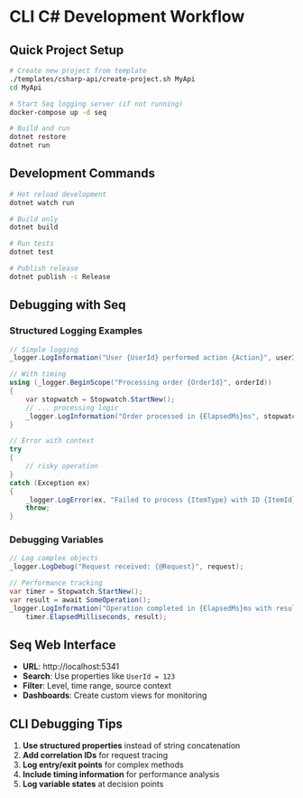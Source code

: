 # CLI C# Development Workflow

## Quick Project Setup

```bash
# Create new project from template
./templates/csharp-api/create-project.sh MyApi
cd MyApi

# Start Seq logging server (if not running)
docker-compose up -d seq

# Build and run
dotnet restore
dotnet run
```

## Development Commands

```bash
# Hot reload development
dotnet watch run

# Build only
dotnet build

# Run tests
dotnet test

# Publish release
dotnet publish -c Release
```

## Debugging with Seq

### Structured Logging Examples

```csharp
// Simple logging
_logger.LogInformation("User {UserId} performed action {Action}", userId, action);

// With timing
using (_logger.BeginScope("Processing order {OrderId}", orderId))
{
    var stopwatch = Stopwatch.StartNew();
    // ... processing logic
    _logger.LogInformation("Order processed in {ElapsedMs}ms", stopwatch.ElapsedMilliseconds);
}

// Error with context
try
{
    // risky operation
}
catch (Exception ex)
{
    _logger.LogError(ex, "Failed to process {ItemType} with ID {ItemId}", "Order", orderId);
    throw;
}
```

### Debugging Variables

```csharp
// Log complex objects
_logger.LogDebug("Request received: {@Request}", request);

// Performance tracking
var timer = Stopwatch.StartNew();
var result = await SomeOperation();
_logger.LogInformation("Operation completed in {ElapsedMs}ms with result {@Result}", 
    timer.ElapsedMilliseconds, result);
```

## Seq Web Interface

- **URL**: http://localhost:5341
- **Search**: Use properties like `UserId = 123`
- **Filter**: Level, time range, source context
- **Dashboards**: Create custom views for monitoring

## CLI Debugging Tips

1. **Use structured properties** instead of string concatenation
2. **Add correlation IDs** for request tracing
3. **Log entry/exit points** for complex methods
4. **Include timing information** for performance analysis
5. **Log variable states** at decision points